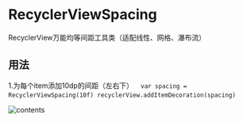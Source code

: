 # RecyclerViewSpacing
RecyclerView万能均等间距工具类（适配线性、网格、瀑布流）

## 用法
1.为每个item添加10dp的间距（左右下）
 ` ` `
var spacing = RecyclerViewSpacing(10f)
recyclerView.addItemDecoration(spacing)
` ` `

![contents](https://xkz-1252121784.cos.ap-chengdu.myqcloud.com/rv1.jpeg)
